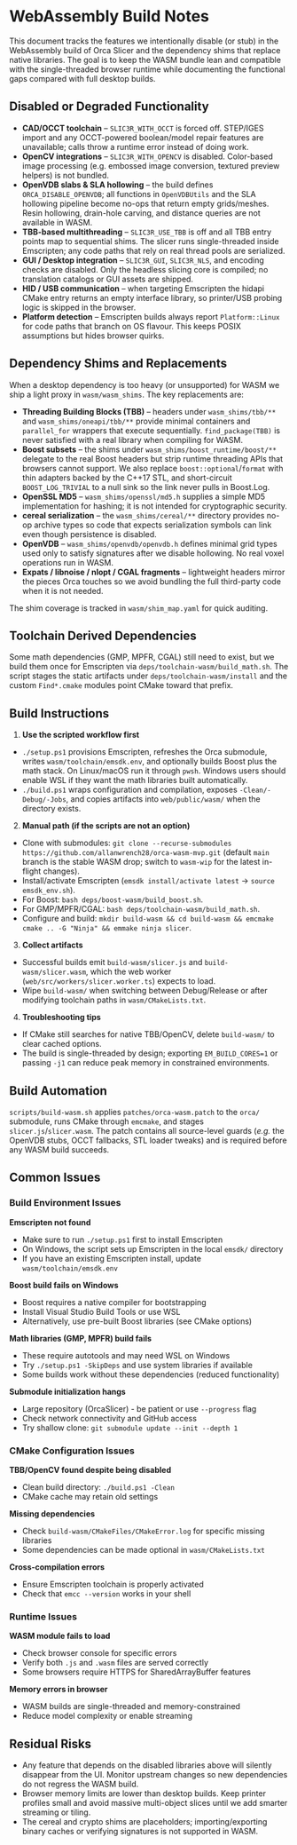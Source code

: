 # WebAssembly Build Notes

This document tracks the features we intentionally disable (or stub) in the WebAssembly
build of Orca Slicer and the dependency shims that replace native libraries. The goal is
to keep the WASM bundle lean and compatible with the single-threaded browser runtime
while documenting the functional gaps compared with full desktop builds.

## Disabled or Degraded Functionality

- **CAD/OCCT toolchain** – `SLIC3R_WITH_OCCT` is forced off. STEP/IGES import and any
  OCCT-powered boolean/model repair features are unavailable; calls throw a runtime
  error instead of doing work.
- **OpenCV integrations** – `SLIC3R_WITH_OPENCV` is disabled. Color-based image
  processing (e.g. embossed image conversion, textured preview helpers) is not bundled.
- **OpenVDB slabs & SLA hollowing** – the build defines `ORCA_DISABLE_OPENVDB`; all
  functions in `OpenVDBUtils` and the SLA hollowing pipeline become no-ops that return
  empty grids/meshes. Resin hollowing, drain-hole carving, and distance queries are not
  available in WASM.
- **TBB-based multithreading** – `SLIC3R_USE_TBB` is off and all TBB entry points map to
  sequential shims. The slicer runs single-threaded inside Emscripten; any code paths
  that rely on real thread pools are serialized.
- **GUI / Desktop integration** – `SLIC3R_GUI`, `SLIC3R_NLS`, and encoding checks are
  disabled. Only the headless slicing core is compiled; no translation catalogs or GUI
  assets are shipped.
- **HID / USB communication** – when targeting Emscripten the hidapi CMake entry returns
  an empty interface library, so printer/USB probing logic is skipped in the browser.
- **Platform detection** – Emscripten builds always report `Platform::Linux` for code
  paths that branch on OS flavour. This keeps POSIX assumptions but hides browser quirks.

## Dependency Shims and Replacements

When a desktop dependency is too heavy (or unsupported) for WASM we ship a light proxy in
`wasm/wasm_shims`. The key replacements are:

- **Threading Building Blocks (TBB)** – headers under `wasm_shims/tbb/**` and
  `wasm_shims/oneapi/tbb/**` provide minimal containers and `parallel_for` wrappers that
  execute sequentially. `find_package(TBB)` is never satisfied with a real library when
  compiling for WASM.
- **Boost subsets** – the shims under `wasm_shims/boost_runtime/boost/**` delegate to the
  real Boost headers but strip runtime threading APIs that browsers cannot support. We
  also replace `boost::optional`/`format` with thin adapters backed by the C++17 STL, and
  short-circuit `BOOST_LOG_TRIVIAL` to a null sink so the link never pulls in Boost.Log.
- **OpenSSL MD5** – `wasm_shims/openssl/md5.h` supplies a simple MD5 implementation for
  hashing; it is not intended for cryptographic security.
- **cereal serialization** – the `wasm_shims/cereal/**` directory provides no-op archive
  types so code that expects serialization symbols can link even though persistence is
  disabled.
- **OpenVDB** – `wasm_shims/openvdb/openvdb.h` defines minimal grid types used only to
  satisfy signatures after we disable hollowing. No real voxel operations run in WASM.
- **Expats / libnoise / nlopt / CGAL fragments** – lightweight headers mirror the pieces
  Orca touches so we avoid bundling the full third-party code when it is not needed.

The shim coverage is tracked in `wasm/shim_map.yaml` for quick auditing.

## Toolchain Derived Dependencies

Some math dependencies (GMP, MPFR, CGAL) still need to exist, but we build them once for
Emscripten via `deps/toolchain-wasm/build_math.sh`. The script stages the static
artifacts under `deps/toolchain-wasm/install` and the custom `Find*.cmake` modules point
CMake toward that prefix.

## Build Instructions

1. **Use the scripted workflow first**
  - `./setup.ps1` provisions Emscripten, refreshes the Orca submodule, writes `wasm/toolchain/emsdk.env`, and optionally builds Boost plus the math stack. On Linux/macOS run it through `pwsh`. Windows users should enable WSL if they want the math libraries built automatically.
  - `./build.ps1` wraps configuration and compilation, exposes `-Clean/-Debug/-Jobs`, and copies artifacts into `web/public/wasm/` when the directory exists.

2. **Manual path (if the scripts are not an option)**
  - Clone with submodules: `git clone --recurse-submodules https://github.com/allanwrench28/orca-wasm-mvp.git` (default `main` branch is the stable WASM drop; switch to `wasm-wip` for the latest in-flight changes).
  - Install/activate Emscripten (`emsdk install/activate latest` → `source emsdk_env.sh`).
  - For Boost: `bash deps/boost-wasm/build_boost.sh`.
  - For GMP/MPFR/CGAL: `bash deps/toolchain-wasm/build_math.sh`.
  - Configure and build: `mkdir build-wasm && cd build-wasm && emcmake cmake .. -G "Ninja" && emmake ninja slicer`.

3. **Collect artifacts**
  - Successful builds emit `build-wasm/slicer.js` and `build-wasm/slicer.wasm`, which the web worker (`web/src/workers/slicer.worker.ts`) expects to load.
  - Wipe `build-wasm/` when switching between Debug/Release or after modifying toolchain paths in `wasm/CMakeLists.txt`.

4. **Troubleshooting tips**
  - If CMake still searches for native TBB/OpenCV, delete `build-wasm/` to clear cached options.
  - The build is single-threaded by design; exporting `EM_BUILD_CORES=1` or passing `-j1` can reduce peak memory in constrained environments.

## Build Automation

`scripts/build-wasm.sh` applies `patches/orca-wasm.patch` to the `orca/` submodule, runs
CMake through `emcmake`, and stages `slicer.js`/`slicer.wasm`. The patch contains all
source-level guards (_e.g._ the OpenVDB stubs, OCCT fallbacks, STL loader tweaks) and is
required before any WASM build succeeds.

## Common Issues

### Build Environment Issues

**Emscripten not found**
- Make sure to run `./setup.ps1` first to install Emscripten
- On Windows, the script sets up Emscripten in the local `emsdk/` directory
- If you have an existing Emscripten install, update `wasm/toolchain/emsdk.env`

**Boost build fails on Windows**
- Boost requires a native compiler for bootstrapping
- Install Visual Studio Build Tools or use WSL
- Alternatively, use pre-built Boost libraries (see CMake options)

**Math libraries (GMP, MPFR) build fails**
- These require autotools and may need WSL on Windows
- Try `./setup.ps1 -SkipDeps` and use system libraries if available
- Some builds work without these dependencies (reduced functionality)

**Submodule initialization hangs**
- Large repository (OrcaSlicer) - be patient or use `--progress` flag
- Check network connectivity and GitHub access
- Try shallow clone: `git submodule update --init --depth 1`

### CMake Configuration Issues

**TBB/OpenCV found despite being disabled**
- Clean build directory: `./build.ps1 -Clean`
- CMake cache may retain old settings

**Missing dependencies**
- Check `build-wasm/CMakeFiles/CMakeError.log` for specific missing libraries
- Some dependencies can be made optional in `wasm/CMakeLists.txt`

**Cross-compilation errors**
- Ensure Emscripten toolchain is properly activated
- Check that `emcc --version` works in your shell

### Runtime Issues

**WASM module fails to load**
- Check browser console for specific errors
- Verify both `.js` and `.wasm` files are served correctly
- Some browsers require HTTPS for SharedArrayBuffer features

**Memory errors in browser**
- WASM builds are single-threaded and memory-constrained
- Reduce model complexity or enable streaming

## Residual Risks

- Any feature that depends on the disabled libraries above will silently disappear from
  the UI. Monitor upstream changes so new dependencies do not regress the WASM build.
- Browser memory limits are lower than desktop builds. Keep printer profiles small and
  avoid massive multi-object slices until we add smarter streaming or tiling.
- The cereal and crypto shims are placeholders; importing/exporting binary caches or
  verifying signatures is not supported in WASM.
